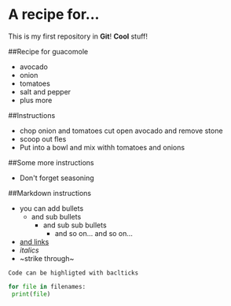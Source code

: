 # A recipe for...
This is my first repository in **Git**! **Cool** stuff!

##Recipe for guacomole

- avocado
- onion
- tomatoes
- salt and pepper
- plus more

##Instructions

- chop onion and tomatoes
cut open avocado and remove stone
- scoop out fles
- Put into a bowl and mix withh tomatoes and onions

##Some more instructions

- Don't forget seasoning

##Markdown instructions

- you can add bullets
  - and sub bullets
    - and sub sub bullets 
      - and so on... and so on...
- [and links](https://bio-it.embl.de)
- *italics*
- ~strike through~ 


`Code can be highligted with baclticks`

```Python
for file in filenames:
 print(file)
```

